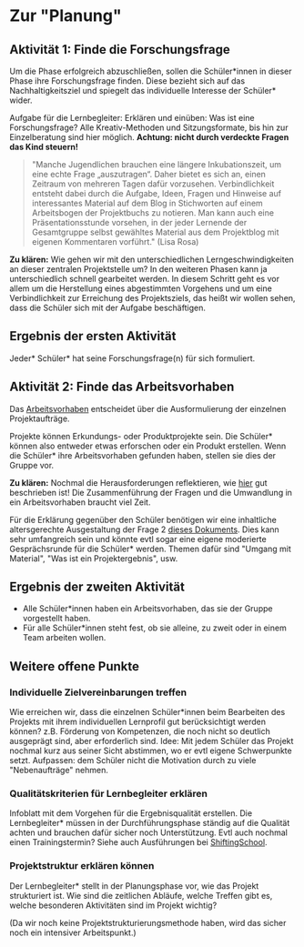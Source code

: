 # Zur "Planung"

## Aktivität 1: Finde die Forschungsfrage

Um die Phase erfolgreich abzuschließen, sollen die Schüler\*innen in dieser Phase ihre Forschungsfrage finden. Diese bezieht sich auf das Nachhaltigkeitsziel und spiegelt das individuelle Interesse der Schüler\* wider.

Aufgabe für die Lernbegleiter: Erklären und einüben: Was ist eine Forschungsfrage? Alle Kreativ-Methoden und Sitzungsformate, bis hin zur Einzelberatung sind hier möglich. **Achtung: nicht durch verdeckte Fragen das Kind steuern!**

> "Manche Jugendlichen brauchen eine längere Inkubationszeit, um eine echte Frage „auszutragen“. Daher bietet es sich an, einen Zeitraum von mehreren Tagen dafür vorzusehen. Verbindlichkeit entsteht dabei durch die Aufgabe, Ideen, Fragen und Hinweise auf interessantes Material auf dem Blog in Stichworten auf einem Arbeitsbogen der Projektbuchs zu notieren. Man kann auch eine Präsentationsstunde vorsehen, in der jeder Lernende der Gesamtgruppe selbst gewähltes Material aus dem Projektblog mit eigenen Kommentaren vorführt." \(Lisa Rosa\)

**Zu klären:** Wie gehen wir mit den unterschiedlichen Lerngeschwindigkeiten an dieser zentralen Projektstelle um? In den weiteren Phasen kann ja unterschiedlich schnell gearbeitet werden. In diesem Schritt geht es vor allem um die Herstellung eines abgestimmten Vorgehens und um eine Verbindlichkeit zur Erreichung des Projektsziels, das heißt wir wollen sehen, dass die Schüler sich mit der Aufgabe beschäftigen.

## Ergebnis der ersten Aktivität

Jeder\* Schüler\* hat seine Forschungsfrage\(n\) für sich formuliert.

## Aktivität 2: Finde das Arbeitsvorhaben

Das [Arbeitsvorhaben](../../wiki/definitionen/arbeitsvorhaben.md) entscheidet über die Ausformulierung der einzelnen Projektaufträge.

Projekte können Erkundungs- oder Produktprojekte sein. Die Schüler\* können also entweder etwas erforschen oder ein Produkt erstellen. Wenn die Schüler\* ihre Arbeitsvorhaben gefunden haben, stellen sie dies der Gruppe vor.

**Zu klären:** Nochmal die Herausforderungen reflektieren, wie [hier](https://shiftingschool.wordpress.com/2019/09/19/hauptlernform-projektlernen-wie-geht-das/#more-1744) gut beschrieben ist! Die Zusammenführung der Fragen und die Umwandlung in ein Arbeitsvorhaben braucht viel Zeit.

Für die Erklärung gegenüber den Schüler benötigen wir eine inhaltliche altersgerechte Ausgestaltung der Frage 2 [dieses Dokuments](https://github.com/selfscrum/pbl_intro/tree/6ef5a1f4403927d518b6c3b3d7748fcfd455818d/.gitbook/assets/das-problem-beim-lernen-sind-die-fragen1.pdf). Dies kann sehr umfangreich sein und könnte evtl sogar eine eigene moderierte Gesprächsrunde für die Schüler\* werden. Themen dafür sind "Umgang mit Material", "Was ist ein Projektergebnis", usw.

## Ergebnis der zweiten Aktivität

* Alle Schüler\*innen haben ein Arbeitsvorhaben, das sie der Gruppe vorgestellt haben.
* Für alle Schüler\*innen steht fest, ob sie alleine, zu zweit oder in einem Team arbeiten wollen.

## Weitere offene Punkte

### Individuelle Zielvereinbarungen treffen

Wie erreichen wir, dass die einzelnen Schüler\*innen beim Bearbeiten des Projekts mit ihrem individuellen Lernprofil gut berücksichtigt werden können? z.B. Förderung von Kompetenzen, die noch nicht so deutlich ausgeprägt sind, aber erforderlich sind. Idee: Mit jedem Schüler das Projekt nochmal kurz aus seiner Sicht abstimmen, wo er evtl eigene Schwerpunkte setzt. Aufpassen: dem Schüler nicht die Motivation durch zu viele "Nebenaufträge" nehmen.

### Qualitätskriterien für Lernbegleiter erklären

Infoblatt mit dem Vorgehen für die Ergebnisqualität erstellen. Die Lernbegleiter\* müssen in der Durchführungsphase ständig auf die Qualität achten und brauchen dafür sicher noch Unterstützung. Evtl auch nochmal einen Trainingstermin? Siehe auch Ausführungen bei [ShiftingSchool](https://shiftingschool.wordpress.com/2019/09/19/hauptlernform-projektlernen-wie-geht-das/).

### Projektstruktur erklären können

Der Lernbegleiter\* stellt in der Planungsphase vor, wie das Projekt strukturiert ist. Wie sind die zeitlichen Abläufe, welche Treffen gibt es, welche besonderen Aktivitäten sind im Projekt wichtig?

\(Da wir noch keine Projektstrukturierungsmethode haben, wird das sicher noch ein intensiver Arbeitspunkt.\)

